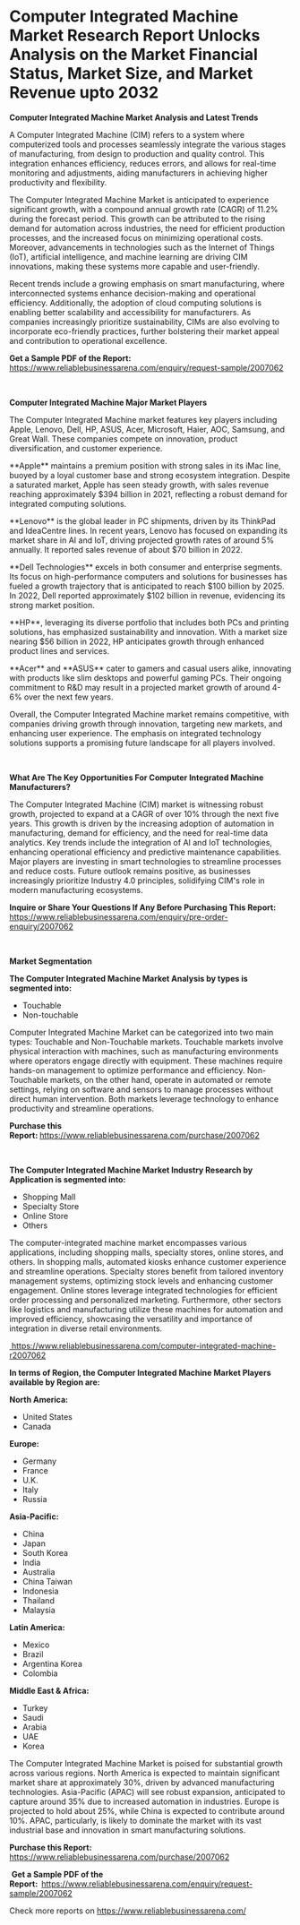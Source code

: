 <p><h1>Computer Integrated Machine Market Research Report Unlocks Analysis on the Market Financial Status, Market Size, and Market Revenue upto 2032</h1></p><p><strong>Computer Integrated Machine Market Analysis and Latest Trends</strong></p>
<p><p>A Computer Integrated Machine (CIM) refers to a system where computerized tools and processes seamlessly integrate the various stages of manufacturing, from design to production and quality control. This integration enhances efficiency, reduces errors, and allows for real-time monitoring and adjustments, aiding manufacturers in achieving higher productivity and flexibility.</p><p>The Computer Integrated Machine Market is anticipated to experience significant growth, with a compound annual growth rate (CAGR) of 11.2% during the forecast period. This growth can be attributed to the rising demand for automation across industries, the need for efficient production processes, and the increased focus on minimizing operational costs. Moreover, advancements in technologies such as the Internet of Things (IoT), artificial intelligence, and machine learning are driving CIM innovations, making these systems more capable and user-friendly.</p><p>Recent trends include a growing emphasis on smart manufacturing, where interconnected systems enhance decision-making and operational efficiency. Additionally, the adoption of cloud computing solutions is enabling better scalability and accessibility for manufacturers. As companies increasingly prioritize sustainability, CIMs are also evolving to incorporate eco-friendly practices, further bolstering their market appeal and contribution to operational excellence.</p></p>
<p><strong>Get a Sample PDF of the Report:&nbsp;</strong> <a href="https://www.reliablebusinessarena.com/enquiry/request-sample/2007062?utm_campaign=2514&utm_medium=2&utm_source=Github&utm_content=ia&utm_term=05042025&utm_id=computer-integrated-machine">https://www.reliablebusinessarena.com/enquiry/request-sample/2007062</a></p>
<p>&nbsp;</p>
<p><strong>Computer Integrated Machine Major Market Players</strong></p>
<p><p>The Computer Integrated Machine market features key players including Apple, Lenovo, Dell, HP, ASUS, Acer, Microsoft, Haier, AOC, Samsung, and Great Wall. These companies compete on innovation, product diversification, and customer experience.</p><p>**Apple** maintains a premium position with strong sales in its iMac line, buoyed by a loyal customer base and strong ecosystem integration. Despite a saturated market, Apple has seen steady growth, with sales revenue reaching approximately $394 billion in 2021, reflecting a robust demand for integrated computing solutions.</p><p>**Lenovo** is the global leader in PC shipments, driven by its ThinkPad and IdeaCentre lines. In recent years, Lenovo has focused on expanding its market share in AI and IoT, driving projected growth rates of around 5% annually. It reported sales revenue of about $70 billion in 2022.</p><p>**Dell Technologies** excels in both consumer and enterprise segments. Its focus on high-performance computers and solutions for businesses has fueled a growth trajectory that is anticipated to reach $100 billion by 2025. In 2022, Dell reported approximately $102 billion in revenue, evidencing its strong market position.</p><p>**HP**, leveraging its diverse portfolio that includes both PCs and printing solutions, has emphasized sustainability and innovation. With a market size nearing $56 billion in 2022, HP anticipates growth through enhanced product lines and services.</p><p>**Acer** and **ASUS** cater to gamers and casual users alike, innovating with products like slim desktops and powerful gaming PCs. Their ongoing commitment to R&D may result in a projected market growth of around 4-6% over the next few years.</p><p>Overall, the Computer Integrated Machine market remains competitive, with companies driving growth through innovation, targeting new markets, and enhancing user experience. The emphasis on integrated technology solutions supports a promising future landscape for all players involved.</p></p>
<p>&nbsp;</p>
<p><strong>What Are The Key Opportunities For Computer Integrated Machine Manufacturers?</strong></p>
<p><p>The Computer Integrated Machine (CIM) market is witnessing robust growth, projected to expand at a CAGR of over 10% through the next five years. This growth is driven by the increasing adoption of automation in manufacturing, demand for efficiency, and the need for real-time data analytics. Key trends include the integration of AI and IoT technologies, enhancing operational efficiency and predictive maintenance capabilities. Major players are investing in smart technologies to streamline processes and reduce costs. Future outlook remains positive, as businesses increasingly prioritize Industry 4.0 principles, solidifying CIM's role in modern manufacturing ecosystems.</p></p>
<p><strong>Inquire or Share Your Questions If Any Before Purchasing This Report:</strong> <a href="https://www.reliablebusinessarena.com/enquiry/pre-order-enquiry/2007062?utm_campaign=2514&utm_medium=2&utm_source=Github&utm_content=ia&utm_term=05042025&utm_id=computer-integrated-machine">https://www.reliablebusinessarena.com/enquiry/pre-order-enquiry/2007062</a></p>
<p>&nbsp;</p>
<p><strong>Market Segmentation</strong></p>
<p><strong>The Computer Integrated Machine Market Analysis by types is segmented into:</strong></p>
<p><ul><li>Touchable</li><li>Non-touchable</li></ul></p>
<p><p>Computer Integrated Machine Market can be categorized into two main types: Touchable and Non-Touchable markets. Touchable markets involve physical interaction with machines, such as manufacturing environments where operators engage directly with equipment. These machines require hands-on management to optimize performance and efficiency. Non-Touchable markets, on the other hand, operate in automated or remote settings, relying on software and sensors to manage processes without direct human intervention. Both markets leverage technology to enhance productivity and streamline operations.</p></p>
<p><strong>Purchase this Report:&nbsp;</strong><a href="https://www.reliablebusinessarena.com/purchase/2007062?utm_campaign=2514&utm_medium=2&utm_source=Github&utm_content=ia&utm_term=05042025&utm_id=computer-integrated-machine">https://www.reliablebusinessarena.com/purchase/2007062</a></p>
<p>&nbsp;</p>
<p><strong>The Computer Integrated Machine Market Industry Research by Application is segmented into:</strong></p>
<p><ul><li>Shopping Mall</li><li>Specialty Store</li><li>Online Store</li><li>Others</li></ul></p>
<p><p>The computer-integrated machine market encompasses various applications, including shopping malls, specialty stores, online stores, and others. In shopping malls, automated kiosks enhance customer experience and streamline operations. Specialty stores benefit from tailored inventory management systems, optimizing stock levels and enhancing customer engagement. Online stores leverage integrated technologies for efficient order processing and personalized marketing. Furthermore, other sectors like logistics and manufacturing utilize these machines for automation and improved efficiency, showcasing the versatility and importance of integration in diverse retail environments.</p></p>
<p><a href="https://www.reliablebusinessarena.com/computer-integrated-machine-r2007062?utm_campaign=2514&utm_medium=2&utm_source=Github&utm_content=ia&utm_term=05042025&utm_id=computer-integrated-machine">&nbsp;https://www.reliablebusinessarena.com/computer-integrated-machine-r2007062</a></p>
<p><strong>In terms of Region, the Computer Integrated Machine Market Players available by Region are:</strong></p>
<p>
    <p> <strong> North America: </strong>
        <ul>
            <li>United States</li>
            <li>Canada</li>
        </ul>
        </p> 
    <p> <strong> Europe: </strong>
        <ul>
            <li>Germany</li>
            <li>France</li>
            <li>U.K.</li>
            <li>Italy</li>
            <li>Russia</li>
        </ul>
        </p> 
    <p> <strong> Asia-Pacific: </strong>
        <ul>
            <li>China</li>
            <li>Japan</li>
            <li>South Korea</li>
            <li>India</li>
            <li>Australia</li>
            <li>China Taiwan</li>
            <li>Indonesia</li>
            <li>Thailand</li>
            <li>Malaysia</li>
        </ul>
        </p> 
    <p> <strong> Latin America: </strong>
        <ul>
            <li>Mexico</li>
            <li>Brazil</li>
            <li>Argentina Korea</li>
            <li>Colombia</li>
        </ul>
        </p> 
    <p> <strong> Middle East & Africa: </strong>
        <ul>
            <li>Turkey</li>
            <li>Saudi</li>
            <li>Arabia</li>
            <li>UAE</li>
            <li>Korea</li>
        </ul>
    </p>
    </p>
<p><p>The Computer Integrated Machine Market is poised for substantial growth across various regions. North America is expected to maintain significant market share at approximately 30%, driven by advanced manufacturing technologies. Asia-Pacific (APAC) will see robust expansion, anticipated to capture around 35% due to increased automation in industries. Europe is projected to hold about 25%, while China is expected to contribute around 10%. APAC, particularly, is likely to dominate the market with its vast industrial base and innovation in smart manufacturing solutions.</p></p>
<p><strong>Purchase this Report: </strong><a href="https://www.reliablebusinessarena.com/purchase/2007062?utm_campaign=2514&utm_medium=2&utm_source=Github&utm_content=ia&utm_term=05042025&utm_id=computer-integrated-machine">https://www.reliablebusinessarena.com/purchase/2007062</a></p>
<p>&nbsp;<strong>Get a Sample PDF of the Report:&nbsp;&nbsp;</strong><a href="https://www.reliablebusinessarena.com/enquiry/request-sample/2007062?utm_campaign=2514&utm_medium=2&utm_source=Github&utm_content=ia&utm_term=05042025&utm_id=computer-integrated-machine">https://www.reliablebusinessarena.com/enquiry/request-sample/2007062</a></p>
<p><strong></strong></p>
<p>Check more reports on <a href="https://www.reliablebusinessarena.com/?utm_campaign=2514&utm_medium=2&utm_source=Github&utm_content=ia&utm_term=05042025&utm_id=computer-integrated-machine">https://www.reliablebusinessarena.com/</a></p>